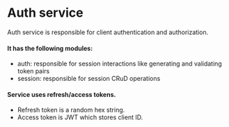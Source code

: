 # Auth service

Auth service is responsible for client authentication and authorization.

#### It has the following modules:

- auth: responsible for session interactions like generating and validating token pairs
- session: responsible for session CRuD operations

#### Service uses refresh/access tokens.

- Refresh token is a random hex string.
- Access token is JWT which stores client ID.
